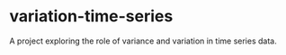 # variation-time-series
A project exploring the role of variance and variation in time series data.
